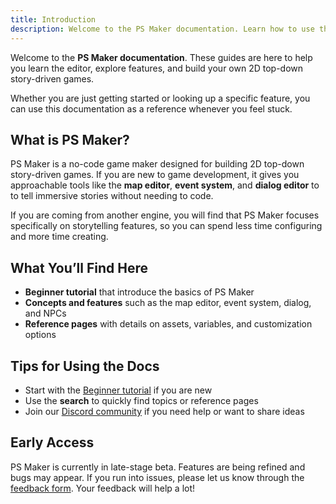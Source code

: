 ```yaml
---
title: Introduction
description: Welcome to the PS Maker documentation. Learn how to use the editor, explore features, and start building your own story-driven game.
---
```


Welcome to the **PS Maker documentation**. These guides are here to help you learn the editor, explore features, and build your own 2D top-down story-driven games.

Whether you are just getting started or looking up a specific feature, you can use this documentation as a reference whenever you feel stuck.

## What is PS Maker?

PS Maker is a no-code game maker designed for building 2D top-down story-driven games. If you are new to game development, it gives you approachable tools like the **map editor**, **event system**, and **dialog editor** to to tell immersive stories without needing to code.

If you are coming from another engine, you will find that PS Maker focuses specifically on storytelling features, so you can spend less time configuring and more time creating.

## What You’ll Find Here

- **Beginner tutorial** that introduce the basics of PS Maker
- **Concepts and features** such as the map editor, event system, dialog, and NPCs
- **Reference pages** with details on assets, variables, and customization options

## Tips for Using the Docs

- Start with the [Beginner tutorial](./getting-started) if you are new
- Use the **search** to quickly find topics or reference pages
- Join our [Discord community](https://discord.gg/WTxUC4hEnS) if you need help or want to share ideas

## Early Access

PS Maker is currently in late-stage beta. Features are being refined and bugs may appear. If you run into issues, please let us know through the [feedback form](https://forms.gle/76x3G1mkUQpKvbG7A). Your feedback will help a lot!
